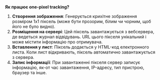 **Як працює one-pixel tracking?**

1. **Створення зображення**: Генерується крихітне зображення розміром 1x1 піксель (може бути прозорим, білим чи чорним, щоб його не було видно).
2. **Розміщення на сервері**: Цей піксель завантажується з вебсервера, де ведеться журнал відвідувань. URL цього пікселя унікальний і може містити інформацію про отримувача.
3. **Вставлення у лист**: Піксель додається у HTML-код електронного листа. Коли лист відкривають, піксель автоматично завантажується з сервера.
4. **Запис інформації**: При завантаженні пікселя сервер записує інформацію, як-от час завантаження, IP-адресу, тип пристрою, браузер та інше.